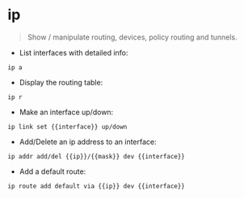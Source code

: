 # ip

> Show / manipulate routing, devices, policy routing and tunnels.

- List interfaces with detailed info:

`ip a`

- Display the routing table:

`ip r`

- Make an interface up/down:

`ip link set {{interface}} up/down`

- Add/Delete an ip address to an interface:

`ip addr add/del {{ip}}/{{mask}} dev {{interface}}`

- Add a default route:

`ip route add default via {{ip}} dev {{interface}}`
